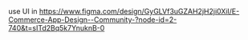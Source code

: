  use UI in https://www.figma.com/design/GyGLVf3uGZAH2jH2ji0XiI/E-Commerce-App-Design--Community-?node-id=2-740&t=sITd2Bq5k7YnuknB-0
